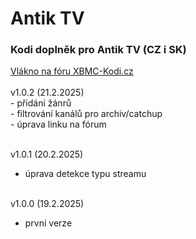 <h1>Antik TV</h1>
<p>
<h3>Kodi doplněk pro Antik TV (CZ i SK)</h3>
<p>
<a href="https://www.xbmc-kodi.cz/prispevek-antik-tv--13396">Vlákno na fóru XBMC-Kodi.cz</a><br><br>
v1.0.2 (21.2.2025)<br>
- přidání žánrů<br>
- filtrování kanálů pro archiv/catchup<br>
- úprava linku na fórum<br><br>

v1.0.1 (20.2.2025)<br>
- úprava detekce typu streamu<br><br>

v1.0.0 (19.2.2025)<br>
- první verze<br><br>
</p>
